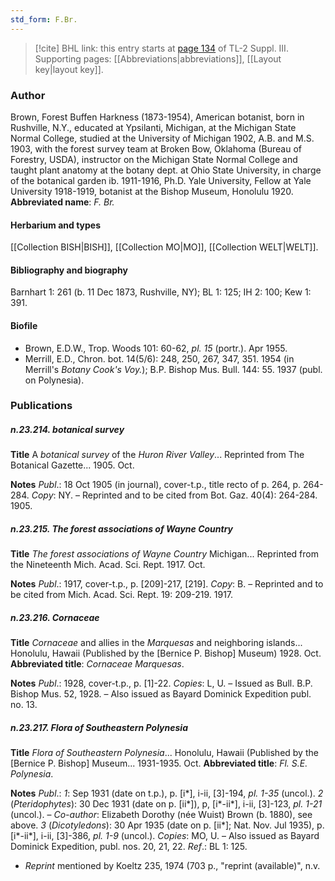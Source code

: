 ```yaml
---
std_form: F.Br.
---
```


> [!cite] BHL link: this entry starts at [page 134](https://www.biodiversitylibrary.org/page/33266441) of TL-2 Suppl. III.
> Supporting pages: [[Abbreviations|abbreviations]], [[Layout key|layout key]].

### Author

Brown, Forest Buffen Harkness (1873-1954), American botanist, born in Rushville, N.Y., educated at Ypsilanti, Michigan, at the Michigan State Normal College, studied at the University of Michigan 1902, A.B. and M.S. 1903, with the forest survey team at Broken Bow, Oklahoma (Bureau of Forestry, USDA), instructor on the Michigan State Normal College and taught plant anatomy at the botany dept. at Ohio State University, in charge of the botanical garden ib. 1911-1916, Ph.D. Yale University, Fellow at Yale University 1918-1919, botanist at the Bishop Museum, Honolulu 1920. 
**Abbreviated name**: *F. Br.*

#### Herbarium and types

[[Collection BISH|BISH]], [[Collection MO|MO]], [[Collection WELT|WELT]].

#### Bibliography and biography

Barnhart 1: 261 (b. 11 Dec 1873, Rushville, NY); BL 1: 125; IH 2: 100; Kew 1: 391.

#### Biofile

- Brown, E.D.W., Trop. Woods 101: 60-62, *pl. 15* (portr.). Apr 1955.
- Merrill, E.D., Chron. bot. 14(5/6): 248, 250, 267, 347, 351. 1954 (in Merrill's *Botany Cook's Voy.*); B.P. Bishop Mus. Bull. 144: 55. 1937 (publ. on Polynesia).

### Publications

##### n.23.214. botanical survey

**Title**
A *botanical survey* of the *Huron River Valley*... Reprinted from The Botanical Gazette... 1905. Oct.

**Notes**
*Publ*.: 18 Oct 1905 (in journal), cover-t.p., title recto of p. 264, p. 264-284. *Copy*: NY. – Reprinted and to be cited from Bot. Gaz. 40(4): 264-284. 1905.

##### n.23.215. The forest associations of Wayne Country

**Title**
*The forest associations of Wayne Country* Michigan... Reprinted from the Nineteenth Mich. Acad. Sci. Rept. 1917. Oct.

**Notes**
*Publ*.: 1917, cover-t.p., p. \[209\]-217, \[219\]. *Copy*: B. – Reprinted and to be cited from Mich. Acad. Sci. Rept. 19: 209-219. 1917.

##### n.23.216. Cornaceae

**Title**
*Cornaceae* and allies in the *Marquesas* and neighboring islands... Honolulu, Hawaii (Published by the \[Bernice P. Bishop\] Museum) 1928. Oct.
**Abbreviated title**: *Cornaceae Marquesas*.

**Notes**
*Publ*.: 1928, cover-t.p., p. \[1\]-22. *Copies*: L, U. – Issued as Bull. B.P. Bishop Mus. 52, 1928.  – Also issued as Bayard Dominick Expedition publ. no. 13.

##### n.23.217. Flora of Southeastern Polynesia

**Title**
*Flora of Southeastern Polynesia*... Honolulu, Hawaii (Published by the \[Bernice P. Bishop\] Museum... 1931-1935. Oct.
**Abbreviated title**: *Fl. S.E. Polynesia*.

**Notes**
*Publ*.: *1*: Sep 1931 (date on t.p.), p. \[i\*\], i-ii, \[3\]-194, *pl. 1-35* (uncol.).
*2* (*Pteridophytes*): 30 Dec 1931 (date on p. \[ii\*\]), p, \[i\*-ii\*\], i-ii, \[3\]-123, *pl. 1-21* (uncol.). – *Co-author*: Elizabeth Dorothy (née Wuist) Brown (b. 1880), see above.
*3* (*Dicotyledons*): 30 Apr 1935 (date on p. \[ii\*\]; Nat. Nov. Jul 1935), p. \[i\*-ii\*\], i-ii, \[3\]-386, *pl. 1-9* (uncol.).
*Copies*: MO, U. – Also issued as Bayard Dominick Expedition, publ. nos. 20, 21, 22.
*Ref*.: BL 1: 125.
- *Reprint* mentioned by Koeltz 235, 1974 (703 p., "reprint (available)", n.v.

